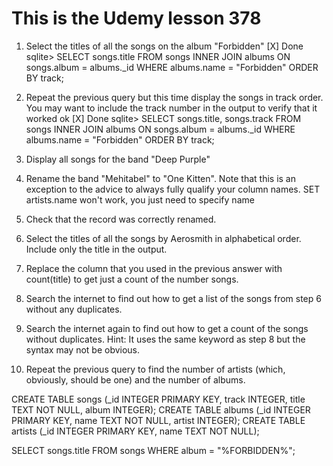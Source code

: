 # This is the Udemy lesson 378

1. Select the titles of all the songs on the album "Forbidden" [X] Done
sqlite> SELECT songs.title FROM songs INNER JOIN albums ON songs.album = albums._id WHERE albums.name = "Forbidden" ORDER BY track;

2. Repeat the previous query but this time display the songs in track order. You may want to include the track number in the output to verify that it worked ok [X] Done
sqlite> SELECT songs.title, songs.track FROM songs INNER JOIN albums ON songs.album = albums._id WHERE albums.name = "Forbidden" ORDER BY track;

3. Display all songs for the band "Deep Purple"

4. Rename the band "Mehitabel" to "One Kitten". Note that this is an exception to the advice to always fully qualify your column names. SET artists.name won't work, you just need to specify name
5. Check that the record was correctly renamed.
6. Select the titles of all the songs by Aerosmith in alphabetical order. Include only the title in the output.
7. Replace the column that you used in the previous answer with count(title) to get just a count of the number songs.
8. Search the internet to find out how to get a list of the songs from step 6 without any duplicates.
9. Search the internet again to find out how to get a count of the songs without duplicates. Hint: It uses the same keyword as step 8 but the syntax may not be obvious.
10. Repeat the previous query to find the number of artists (which, obviously, should be one) and the number of albums.

CREATE TABLE songs (_id INTEGER PRIMARY KEY, track INTEGER, title TEXT NOT NULL, album INTEGER);
CREATE TABLE albums (_id INTEGER PRIMARY KEY, name TEXT NOT NULL, artist INTEGER);
CREATE TABLE artists (_id INTEGER PRIMARY KEY, name TEXT NOT NULL);

SELECT songs.title FROM songs WHERE album = "%FORBIDDEN%";


